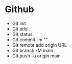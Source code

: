 # Github

- Git init 
- Git add .
- Git status
- Git commit -m ""
- Git remote add origin URL
- Git branch -M main
- Git push -u origin main 
